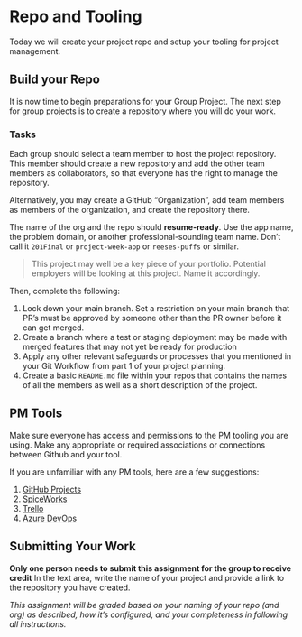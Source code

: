 # Repo and Tooling

Today we will create your project repo and setup your tooling for project management.

## Build your Repo

It is now time to begin preparations for your Group Project. The next step for group projects is to create a repository where you will do your work.

### Tasks

Each group should select a team member to host the project repository. This member should create a new repository and add the other team members as collaborators, so that everyone has the right to manage the repository.

Alternatively, you may create a GitHub “Organization”, add team members as members of the organization, and create the repository there.

The name of the org and the repo should **resume-ready**. Use the app name, the problem domain, or another professional-sounding team name. Don’t call it `201Final` or `project-week-app` or `reeses-puffs` or similar.

> This project may well be a key piece of your portfolio. Potential employers will be looking at this project. Name it accordingly.

Then, complete the following:

1.  Lock down your main branch. Set a restriction on your main branch that PR’s must be approved by someone other than the PR owner before it can get merged.
2.  Create a branch where a test or staging deployment may be made with merged features that may not yet be ready for production
3.  Apply any other relevant safeguards or processes that you mentioned in your Git Workflow from part 1 of your project planning.
4.  Create a basic `README.md` file within your repos that contains the names of all the members as well as a short description of the project.

## PM Tools

Make sure everyone has access and permissions to the PM tooling you are using. Make any appropriate or required associations or connections between Github and your tool.

If you are unfamiliar with any PM tools, here are a few suggestions:

1.  [GitHub Projects](https://help.github.com/en/articles/about-project-boards)
2.  [SpiceWorks](https://www.spiceworks.com/free-help-desk-software)
3.  [Trello](https://trello.com/)
4.  [Azure DevOps](https://azure.microsoft.com/en-us/services/devops/?nav=min)

## Submitting Your Work

**Only one person needs to submit this assignment for the group to receive credit** In the text area, write the name of your project and provide a link to the repository you have created.

_This assignment will be graded based on your naming of your repo (and org) as described, how it’s configured, and your completeness in following all instructions._

